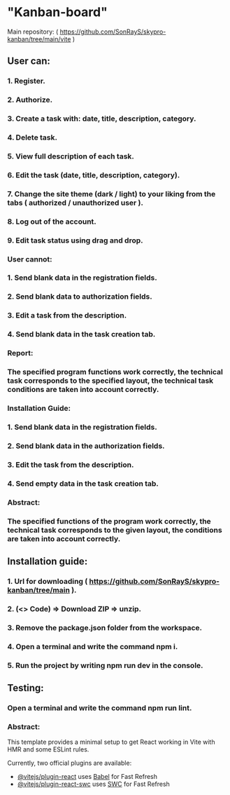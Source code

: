 # "Kanban-board"

 Main repository: ( https://github.com/SonRayS/skypro-kanban/tree/main/vite )


## User can: 

### 1. Register. 
### 2. Authorize. 
### 3. Create a task with: date, title, description, category. 
### 4. Delete task.
### 5. View full description of each task.
### 6. Edit the task (date, title, description, category).
### 7. Change the site theme (dark / light) to your liking from the tabs ( authorized / unauthorized user ). 
### 8. Log out of the account. 
### 9. Edit task status using drag and drop. 


### User cannot: 

### 1. Send blank data in the registration fields. 
### 2. Send blank data to authorization fields. 
### 3. Edit a task from the description. 
### 4. Send blank data in the task creation tab.


### Report:

### The specified program functions work correctly, the technical task corresponds to the specified layout, the technical task conditions are taken into account correctly.


### Installation Guide:
### 1. Send blank data in the registration fields. 
### 2. Send blank data in the authorization fields. 
### 3. Edit the task from the description. 
### 4. Send empty data in the task creation tab.

### Abstract:

### The specified functions of the program work correctly, the technical task corresponds to the given layout, the conditions are taken into account correctly.

## Installation guide:

### 1. Url for downloading ( https://github.com/SonRayS/skypro-kanban/tree/main ).
### 2. (&lt;&gt; Code) =&gt; Download ZIP =&gt; unzip.
### 3. Remove the package.json folder from the workspace. 
### 4. Open a terminal and write the command npm i. 
### 5. Run the project by writing npm run dev in the console.


## Testing:
### Open a terminal and write the command npm run lint.


### Abstract:


This template provides a minimal setup to get React working in Vite with HMR and some ESLint rules.

Currently, two official plugins are available:

- [@vitejs/plugin-react](https://github.com/vitejs/vite-plugin-react/blob/main/packages/plugin-react/README.md) uses [Babel](https://babeljs.io/) for Fast Refresh
- [@vitejs/plugin-react-swc](https://github.com/vitejs/vite-plugin-react-swc) uses [SWC](https://swc.rs/) for Fast Refresh
